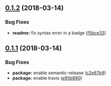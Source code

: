 <a name="0.1.2"></a>
## [0.1.2](https://github.com/zenflow/zenflow-lint-js/compare/v0.1.1...v0.1.2) (2018-03-14)


### Bug Fixes

* **readme:** fix syntax error in a badge ([f5bce33](https://github.com/zenflow/zenflow-lint-js/commit/f5bce33))

<a name="0.1.1"></a>
## [0.1.1](https://github.com/zenflow/zenflow-lint-js/compare/v0.1.0...v0.1.1) (2018-03-14)


### Bug Fixes

* **package:** enable semantic-release ([c2e87b9](https://github.com/zenflow/zenflow-lint-js/commit/c2e87b9))
* **package:** enable travis ([e95b990](https://github.com/zenflow/zenflow-lint-js/commit/e95b990))
